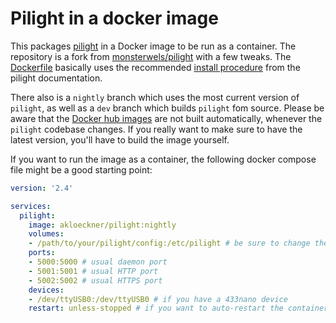# Pilight in a docker image
This packages [pilight](https://github.com/pilight/pilight) in a Docker image to be run as a container. The repository is a fork from [monsterwels/pilight](https://github.com/monsterwels/pilight) with a few tweaks. The [Dockerfile](https://github.com/akloeckner/pilight-docker/blob/master/Dockerfile) basically uses the recommended [install procedure](https://manual.pilight.org/installation.html) from the pilight documentation.

There also is a `nightly` branch which uses the most current version of `pilight`, as well as a `dev` branch which builds `pilight` fom source. Please be aware that the [Docker hub images](https://hub.docker.com/repository/docker/akloeckner/pilight/) are not built automatically, whenever the `pilight` codebase changes. If you really want to make sure to have the latest version, you'll have to build the image yourself.

If you want to run the image as a container, the following docker compose file might be a good starting point:
```yaml
version: '2.4'

services:
  pilight:
    image: akloeckner/pilight:nightly
    volumes:
    - /path/to/your/pilight/config:/etc/pilight # be sure to change the host's path to your config here
    ports:
    - 5000:5000 # usual daemon port
    - 5001:5001 # usual HTTP port
    - 5002:5002 # usual HTTPS port
    devices:
    - /dev/ttyUSB0:/dev/ttyUSB0 # if you have a 433nano device
    restart: unless-stopped # if you want to auto-restart the container
```
